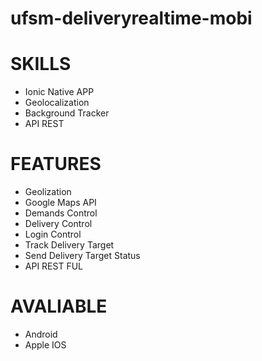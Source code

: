# ufsm-deliveryrealtime-mobi


# SKILLS

* Ionic Native APP
* Geolocalization 
* Background Tracker 
* API REST 

# FEATURES

* Geolization
* Google Maps API
* Demands Control
* Delivery Control
* Login Control
* Track Delivery Target
* Send Delivery Target Status
* API REST FUL

# AVALIABLE

* Android
* Apple IOS
